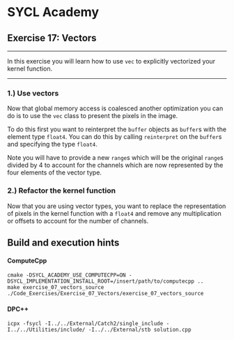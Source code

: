 # SYCL Academy

## Exercise 17: Vectors
---

In this exercise you will learn how to use `vec` to explicitly vectorized your
kernel function.

---

### 1.) Use vectors

Now that global memory access is coalesced another optimization you can do is to
use the `vec` class to present the pixels in the image.

To do this first you want to reinterpret the `buffer` objects as `buffer`s with
the element type `float4`. You can do this by calling `reinterpret` on the
`buffer`s and specifying the type `float4`.

Note you will have to provide a new `range`s which will be the original `range`s
divided by 4 to account for the channels which are now represented by the four
elements of the vector type.

### 2.) Refactor the kernel function

Now that you are using vector types, you want to replace the representation of
pixels in the kernel function with a `float4` and remove any multiplication or
offsets to account for the number of channels.

## Build and execution hints
#### ComputeCpp
```
cmake -DSYCL_ACADEMY_USE_COMPUTECPP=ON -DSYCL_IMPLEMENTATION_INSTALL_ROOT=/insert/path/to/computecpp ..
make exercise_07_vectors_source
./Code_Exercises/Exercise_07_Vectors/exercise_07_vectors_source
```
#### DPC++
```
icpx -fsycl -I../../External/Catch2/single_include -I../../Utilities/include/ -I../../External/stb solution.cpp
```
